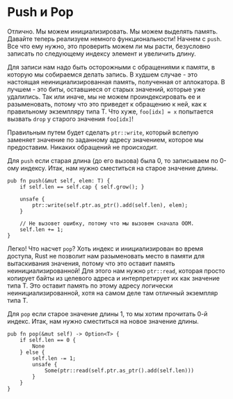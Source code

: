 # Push и Pop

Отлично. Мы можем инициализировать. Мы можем выделять память. Давайте теперь реализуем немного функциональности! Начнем с `push`. Все что ему нужно, это проверить можем ли мы расти, безусловно записать по следующему индексу элемент и увеличить длину.

Для записи нам надо быть осторожными с обращениями к памяти, в которую мы собираемся делать запись. В худшем случае - это настоящая неинициализированная память, полученная от аллокатора. В лучшем - это биты, оставшиеся от старых значений, которые уже удалились. Так или иначе, мы не можем проиндексировать ее и разыменовать, потому что это приведет к обращению к ней, как к правильному экземпляру типа T. Что хуже, `foo[idx] = x` попытается вызвать `drop` у старого значения `foo[idx]`!

Правильным путем будет сделать `ptr::write`, который вслепую заменяет значение по заданному адресу значением, которое мы предоставим. Никаких обращений не происходит.

Для `push` если старая длина (до его вызова) была 0, то записываем по 0-ому индексу. Итак, нам нужно сместиться на старое значение длины.

<!-- ignore: simplified code -->

```rust,ignore
pub fn push(&mut self, elem: T) {
    if self.len == self.cap { self.grow(); }

    unsafe {
        ptr::write(self.ptr.as_ptr().add(self.len), elem);
    }

    // Не вызовет ошибку, потому что мы вызовем сначала OOM.
    self.len += 1;
}
```

Легко! Что насчет `pop`? Хоть индекс и инициализирован во время доступа, Rust не позволит нам разыменовать место в памяти для вытаскивания значения, потому что это оставит память неинициализированной! Для этого нам нужно `ptr::read`, которая просто копирует байты из целевого адреса и интерпретирует их как значение типа T. Это оставит память по этому адресу логически неинициализированной, хотя на самом деле там отличный экземпляр типа T.

Для `pop` если старое значение длины 1, то мы хотим прочитать 0-й индекс. Итак, нам нужно сместиться на новое значение длины.

<!-- ignore: simplified code -->

```rust,ignore
pub fn pop(&mut self) -> Option<T> {
    if self.len == 0 {
        None
    } else {
        self.len -= 1;
        unsafe {
            Some(ptr::read(self.ptr.as_ptr().add(self.len)))
        }
    }
}
```
